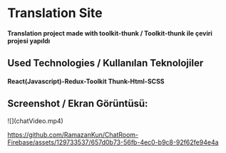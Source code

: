 <h1>Translation Site</h1>
<h4> Translation project made with toolkit-thunk / Toolkit-thunk ile çeviri projesi yapıldı</h4>


<h2>Used Technologies / Kullanılan Teknolojiler</h2>
<h4>React(Javascript)-Redux-Toolkit Thunk-Html-SCSS</h4>

<h2>Screenshot / Ekran Görüntüsü:</h2>
![](chatVideo.mp4)

https://github.com/RamazanKun/ChatRoom-Firebase/assets/129733537/657d0b73-56fb-4ec0-b9c8-92f62fe94e4a

